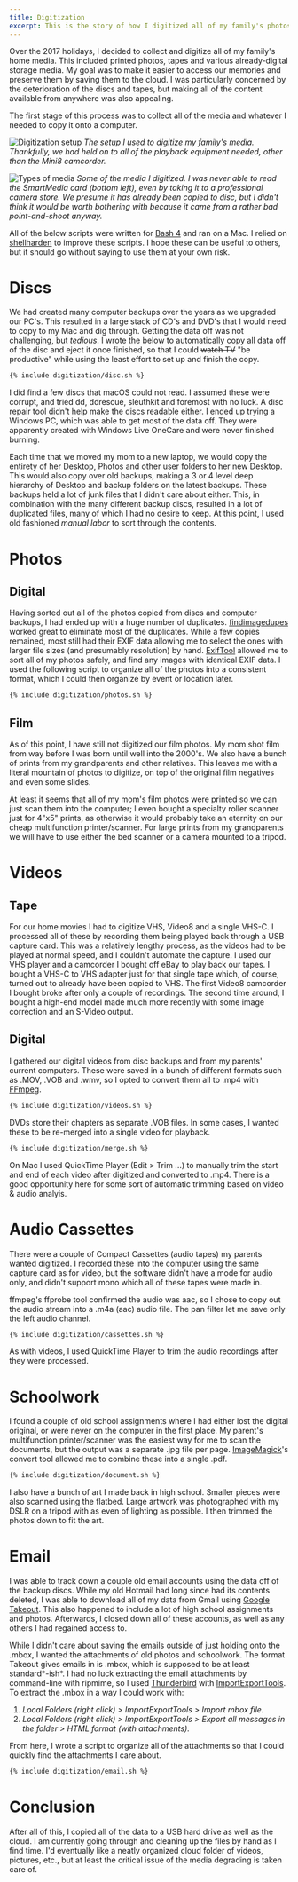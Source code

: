 ```yaml
---
title: Digitization
excerpt: This is the story of how I digitized all of my family's photos, home movies and files. I discuss the challenges I faced along the way as well as how I dealt with them.
---
```

Over the 2017 holidays, I decided to collect and digitize all of my family's home media. This included printed photos, tapes and various already-digital storage media. My goal was to make it easier to access our memories and preserve them by saving them to the cloud. I was particularly concerned by the deterioration of the discs and tapes, but making all of the content available from anywhere was also appealing.

The first stage of this process was to collect all of the media and whatever I needed to copy it onto a computer.

![Digitization setup](/assets/img/digitization/setup.jpg) *The setup I used to digitize my family's media. Thankfully, we had held on to all of the playback equipment needed, other than the Mini8 camcorder.*

![Types of media](/assets/img/digitization/media.jpg) *Some of the media I digitized. I was never able to read the SmartMedia card (bottom left), even by taking it to a professional camera store. We presume it has already been copied to disc, but I didn't think it would be worth bothering with because it came from a rather bad point-and-shoot anyway.*

All of the below scripts were written for [Bash 4](https://www.gnu.org/software/bash/manual/) and ran on a Mac. I relied on [shellharden](https://github.com/anordal/shellharden/blob/master/how_to_do_things_safely_in_bash.md) to improve these scripts. I hope these can be useful to others, but it should go without saying to use them at your own risk.

# Discs

We had created many computer backups over the years as we upgraded our PC's. This resulted in a large stack of CD's and DVD's that I would need to copy to my Mac and dig through. Getting the data off was not challenging, but *tedious*. I wrote the below to automatically copy all data off of the disc and eject it once finished, so that I could ~~watch TV~~ "be productive" while using the least effort to set up and finish the copy.

```bash
{% include digitization/disc.sh %}
```

I did find a few discs that macOS could not read. I assumed these were corrupt, and tried dd, ddrescue, sleuthkit and foremost with no luck. A disc repair tool didn't help make the discs readable either. I ended up trying a Windows PC, which was able to get most of the data off. They were apparently created with Windows Live OneCare and were never finished burning.

Each time that we moved my mom to a new laptop, we would copy the entirety of her Desktop, Photos and other user folders to her new Desktop. This would also copy over old backups, making a 3 or 4 level deep hierarchy of Desktop and backup folders on the latest backups. These backups held a lot of junk files that I didn't care about either. This, in combination with the many different backup discs, resulted in a lot of duplicated files, many of which I had no desire to keep. At this point, I used old fashioned *manual labor* to sort through the contents.

# Photos

## Digital

Having sorted out all of the photos copied from discs and computer backups, I had ended up with a huge number of duplicates. [findimagedupes](https://github.com/opennota/findimagedupes) worked great to eliminate most of the duplicates. While a few copies remained, most still had their EXIF data allowing me to select the ones with larger file sizes (and presumably resolution) by hand. [ExifTool](https://www.sno.phy.queensu.ca/~phil/exiftool/) allowed me to sort all of my photos safely, and find any images with identical EXIF data. I used the following script to organize all of the photos into a consistent format, which I could then organize by event or location later.

```bash
{% include digitization/photos.sh %}
```

## Film

As of this point, I have still not digitized our film photos. My mom shot film from way before I was born until well into the 2000's. We also have a bunch of prints from my grandparents and other relatives. This leaves me with a literal mountain of photos to digitize, on top of the original film negatives and even some slides.

At least it seems that all of my mom's film photos were printed so we can just scan them into the computer; I even bought a specialty roller scanner just for 4"x5" prints, as otherwise it would probably take an eternity on our cheap multifunction printer/scanner. For large prints from my grandparents we will have to use either the bed scanner or a camera mounted to a tripod.

# Videos

## Tape

For our home movies I had to digitize VHS, Video8 and a single VHS-C. I processed all of these by recording them being played back through a USB capture card. This was a relatively lengthy process, as the videos had to be played at normal speed, and I couldn't automate the capture. I used our VHS player and a camcorder I bought off eBay to play back our tapes. I bought a VHS-C to VHS adapter just for that single tape which, of course, turned out to already have been copied to VHS. The first Video8 camcorder I bought broke after only a couple of recordings. The second time around, I bought a high-end model made much more recently with some image correction and an S-Video output.

## Digital

I gathered our digital videos from disc backups and from my parents' current computers. These were saved in a bunch of different formats such as .MOV, .VOB and .wmv, so I opted to convert them all to .mp4 with [FFmpeg](https://ffmpeg.org/documentation.html).

```bash
{% include digitization/videos.sh %}
```

DVDs store their chapters as separate .VOB files. In some cases, I wanted these to be re-merged into a single video for playback.

```bash
{% include digitization/merge.sh %}
```

On Mac I used QuickTime Player (Edit > Trim ...) to manually trim the start and end of each video after digitized and converted to .mp4. There is a good opportunity here for some sort of automatic trimming based on video & audio analyis.

# Audio Cassettes

There were a couple of Compact Cassettes (audio tapes) my parents wanted digitized. I recorded these into the computer using the same capture card as for video, but the software didn't have a mode for audio only, and didn't support mono which all of these tapes were made in.

ffmpeg's ffprobe tool confirmed the audio was aac, so I chose to copy out the audio stream into a .m4a (aac) audio file. The pan filter let me save only the left audio channel.

```bash
{% include digitization/cassettes.sh %}
```

As with videos, I used QuickTime Player to trim the audio recordings after they were processed.

# Schoolwork

I found a couple of old school assignments where I had either lost the digital original, or were never on the computer in the first place. My parent's multifunction printer/scanner was the easiest way for me to scan the documents, but the output was a separate .jpg file per page. [ImageMagick](https://www.imagemagick.org/script/command-line-processing.php)'s convert tool allowed me to combine these into a single .pdf.

```bash
{% include digitization/document.sh %}
```

I also have a bunch of art I made back in high school. Smaller pieces were also scanned using the flatbed. Large artwork was photographed with my DSLR on a tripod with as even of lighting as possible. I then trimmed the photos down to fit the art.

# Email

I was able to track down a couple old email accounts using the data off of the backup discs. While my old Hotmail had long since had its contents deleted, I was able to download all of my data from Gmail using [Google Takeout](https://takeout.google.com/settings/takeout/). This also happened to include a lot of high school assignments and photos. Afterwards, I closed down all of these accounts, as well as any others I had regained access to.

While I didn't care about saving the emails outside of just holding onto the .mbox, I wanted the attachments of old photos and schoolwork. The format Takeout gives emails in is .mbox, which is supposed to be at least standard*-ish*. I had no luck extracting the email attachments by command-line with ripmime, so I used [Thunderbird](https://www.thunderbird.net/en-US/) with [ImportExportTools](https://addons.mozilla.org/en-US/thunderbird/addon/importexporttools/). To extract the .mbox in a way I could work with:

1. *Local Folders (right click) > ImportExportTools > Import mbox file.*
2. *Local Folders (right click) > ImportExportTools > Export all messages in the folder > HTML format (with attachments).*

From here, I wrote a script to organize all of the attachments so that I could quickly find the attachments I care about.

```bash
{% include digitization/email.sh %}
```

# Conclusion

After all of this, I copied all of the data to a USB hard drive as well as the cloud. I am currently going through and cleaning up the files by hand as I find time. I'd eventually like a neatly organized cloud folder of videos, pictures, etc., but at least the critical issue of the media degrading is taken care of.
